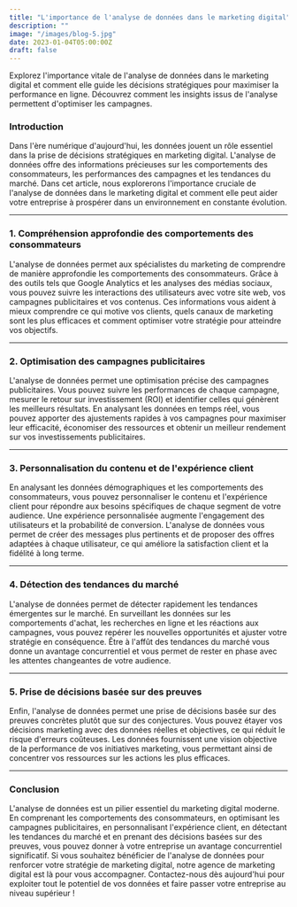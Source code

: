```yaml
---
title: "L'importance de l'analyse de données dans le marketing digital"
description: ""
image: "/images/blog-5.jpg"
date: 2023-01-04T05:00:00Z
draft: false
---
```


Explorez l'importance vitale de l'analyse de données dans le marketing digital et comment elle guide les décisions stratégiques pour maximiser la performance en ligne. Découvrez comment les insights issus de l'analyse permettent d'optimiser les campagnes.

### Introduction

Dans l'ère numérique d'aujourd'hui, les données jouent un rôle essentiel dans la prise de décisions stratégiques en marketing digital. L'analyse de données offre des informations précieuses sur les comportements des consommateurs, les performances des campagnes et les tendances du marché. Dans cet article, nous explorerons l'importance cruciale de l'analyse de données dans le marketing digital et comment elle peut aider votre entreprise à prospérer dans un environnement en constante évolution.

---

### 1. Compréhension approfondie des comportements des consommateurs

L'analyse de données permet aux spécialistes du marketing de comprendre de manière approfondie les comportements des consommateurs. Grâce à des outils tels que Google Analytics et les analyses des médias sociaux, vous pouvez suivre les interactions des utilisateurs avec votre site web, vos campagnes publicitaires et vos contenus. Ces informations vous aident à mieux comprendre ce qui motive vos clients, quels canaux de marketing sont les plus efficaces et comment optimiser votre stratégie pour atteindre vos objectifs.

---

### 2. Optimisation des campagnes publicitaires

L'analyse de données permet une optimisation précise des campagnes publicitaires. Vous pouvez suivre les performances de chaque campagne, mesurer le retour sur investissement (ROI) et identifier celles qui génèrent les meilleurs résultats. En analysant les données en temps réel, vous pouvez apporter des ajustements rapides à vos campagnes pour maximiser leur efficacité, économiser des ressources et obtenir un meilleur rendement sur vos investissements publicitaires.

---

### 3. Personnalisation du contenu et de l'expérience client

En analysant les données démographiques et les comportements des consommateurs, vous pouvez personnaliser le contenu et l'expérience client pour répondre aux besoins spécifiques de chaque segment de votre audience. Une expérience personnalisée augmente l'engagement des utilisateurs et la probabilité de conversion. L'analyse de données vous permet de créer des messages plus pertinents et de proposer des offres adaptées à chaque utilisateur, ce qui améliore la satisfaction client et la fidélité à long terme.

---

### 4. Détection des tendances du marché

L'analyse de données permet de détecter rapidement les tendances émergentes sur le marché. En surveillant les données sur les comportements d'achat, les recherches en ligne et les réactions aux campagnes, vous pouvez repérer les nouvelles opportunités et ajuster votre stratégie en conséquence. Être à l'affût des tendances du marché vous donne un avantage concurrentiel et vous permet de rester en phase avec les attentes changeantes de votre audience.

---

### 5. Prise de décisions basée sur des preuves

Enfin, l'analyse de données permet une prise de décisions basée sur des preuves concrètes plutôt que sur des conjectures. Vous pouvez étayer vos décisions marketing avec des données réelles et objectives, ce qui réduit le risque d'erreurs coûteuses. Les données fournissent une vision objective de la performance de vos initiatives marketing, vous permettant ainsi de concentrer vos ressources sur les actions les plus efficaces.

---

### Conclusion

L'analyse de données est un pilier essentiel du marketing digital moderne. En comprenant les comportements des consommateurs, en optimisant les campagnes publicitaires, en personnalisant l'expérience client, en détectant les tendances du marché et en prenant des décisions basées sur des preuves, vous pouvez donner à votre entreprise un avantage concurrentiel significatif. Si vous souhaitez bénéficier de l'analyse de données pour renforcer votre stratégie de marketing digital, notre agence de marketing digital est là pour vous accompagner. Contactez-nous dès aujourd'hui pour exploiter tout le potentiel de vos données et faire passer votre entreprise au niveau supérieur !

